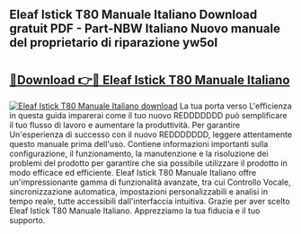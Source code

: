 ## Eleaf Istick T80 Manuale Italiano Download gratuit PDF - Part-NBW Italiano Nuovo manuale del proprietario di riparazione yw5oI

# <h2><a href="http://dfa1dh.blite.top/?on=Eleaf+Istick+T80+Manuale+Italiano">🔗Download 👉🔴 Eleaf Istick T80 Manuale Italiano</a></h2>

[![Eleaf Istick T80 Manuale Italiano download](https://i.imgur.com/lujVjoI.png)](http://dfa1dh.blite.top/?on=Eleaf+Istick+T80+Manuale+Italiano)
La tua porta verso L'efficienza in questa guida imparerai come il tuo nuovo REDDDDDDD può semplificare il tuo flusso di lavoro e aumentare la produttività. Per garantire Un'esperienza di successo con il nuovo REDDDDDDD, leggere attentamente questo manuale prima dell'uso. Contiene informazioni importanti sulla configurazione, il funzionamento, la manutenzione e la risoluzione dei problemi del prodotto per garantire che sia possibile utilizzare il prodotto in modo efficace ed efficiente. Eleaf Istick T80 Manuale Italiano offre un'impressionante gamma di funzionalità avanzate, tra cui Controllo Vocale, sincronizzazione automatica, impostazioni personalizzabili e analisi in tempo reale, tutte accessibili dall'interfaccia intuitiva. Grazie per aver scelto Eleaf Istick T80 Manuale Italiano. Apprezziamo la tua fiducia e il tuo supporto.
